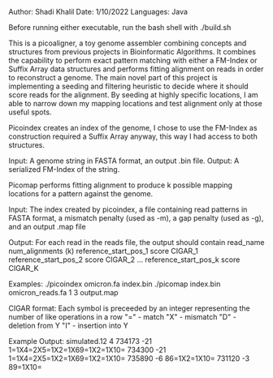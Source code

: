 Author: Shadi Khalil
Date: 1/10/2022
Languages: Java

Before running either executable, run the bash shell with 
./build.sh

 This is a picoaligner, a toy genome assembler combining 
 concepts and structures from previous projects in Bioinformatic
 Algorithms. It combines the capability to perform exact pattern matching 
 with either a FM-Index or Suffix Array data structures and performs fitting 
 alignment on reads in order to reconstruct a genome. The main novel part of 
 this project is implementing a seeding and filtering heuristic 
 to decide where it should score reads for the alignment. By 
 seeding at highly specific locations, I am able to narrow down
 my mapping locations and test alignment only at those useful spots. 


Picoindex creates an index of the genome, I chose to use the FM-Index as 
construction required a Suffix Array anyway, this way I had access to both
structures. 

Input: A genome string in FASTA format, an output .bin file. 
Output: A serialized FM-Index of the string.

Picomap performs fitting alignment to produce k possible mapping locations
for a pattern against the genome. 

Input: The index created by picoindex, a file containing read patterns in FASTA format, 
a mismatch penalty (used as -m), a gap penalty (used as -g), and an output .map file

Output: For each read in the reads file, the output should contain 
read_name   num_alignments (k)
reference_start_pos_1   score   CIGAR_1
reference_start_pos_2   score   CIGAR_2
...
reference_start_pos_k   score   CIGAR_K



Examples: 
./picoindex omicron.fa index.bin
./picomap index.bin omicron_reads.fa 1 3 output.map

CIGAR format: Each symbol is preceeded by an integer representing the number of like operations in a row
"=" - match
"X" - mismatch
"D" - deletion from Y
"I" - insertion into Y

Example Output: 
simulated.12	4
734173	-21	1=1X4=2X5=1X2=1X69=1X2=1X10=
734300	-21	1=1X4=2X5=1X2=1X69=1X2=1X10=
735890	-6	86=1X2=1X10=
731120	-3	89=1X10=
